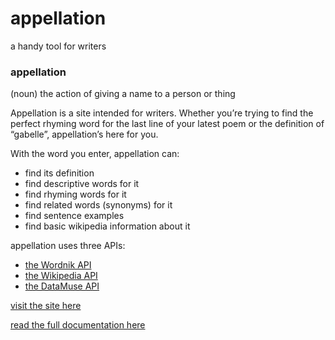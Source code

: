# appellation
a handy tool for writers

### appellation
(noun) the action of giving a name to a person or thing

Appellation is a site intended for writers. Whether you’re trying to find the perfect rhyming word for the last line of your latest poem or the definition of “gabelle”, appellation’s here for you.

With the word you enter, appellation can:
- find its definition
- find descriptive words for it
- find rhyming words for it
- find related words (synonyms) for it
- find sentence examples
- find basic wikipedia information about it

appellation uses three APIs:
- [the Wordnik API](http://developer.wordnik.com/)
- [the Wikipedia API](https://www.mediawiki.org/wiki/API:Main_page)
- [the DataMuse API](https://www.datamuse.com/api/)


[visit the site here](http://bfp226.nyuad.im/appellation/index.html)

[read the full documentation here](https://docs.google.com/document/d/1BR6rGHfAs1B3OHCSffxh3BceEchdf75HaNpIYR2rwBo/edit)
